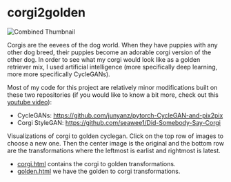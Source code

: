 # corgi2golden

![Combined Thumbnail](https://github.com/HughChen/corgi2golden/raw/main/images/combine_final.gif)

Corgis are the eevees of the dog world.  When they have puppies with any other dog breed, their puppies become an adorable corgi version of the other dog.  In order to see what my corgi would look like as a golden retriever mix, I used artificial intelligence (more specifically deep learning, more more specifically CycleGANs).

Most of my code for this project are relatively minor modifications built on these two repositories (if you would like to know a bit more, check out this [youtube video](https://www.youtube.com/watch?v=QMOScALQHg4)):

* CycleGANs: https://github.com/junyanz/pytorch-CycleGAN-and-pix2pix
* Corgi StyleGAN: https://github.com/seawee1/Did-Somebody-Say-Corgi

Visualizations of corgi to golden cyclegan.  Click on the top row of images to choose a new one.  Then the center image is the original and the bottom row are the transformations where the leftmost is earlist and rightmost is latest.

* [corgi.html](https://hughchen.github.io/corgi2golden/corgi.html) contains the corgi to golden transformations.  
* [golden.html](https://hughchen.github.io/corgi2golden/golden.html) we have the golden to corgi transformations. 
